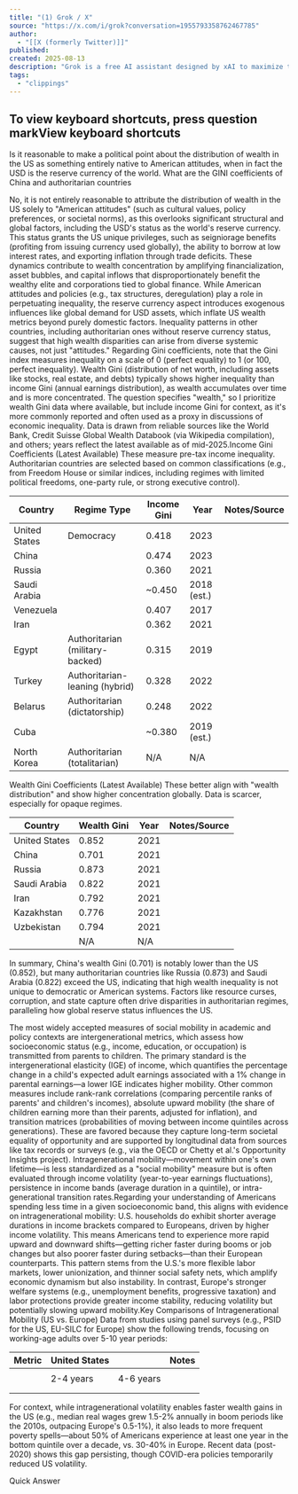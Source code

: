 ```yaml
---
title: "(1) Grok / X"
source: "https://x.com/i/grok?conversation=1955793358762467785"
author:
  - "[[X (formerly Twitter)]]"
published:
created: 2025-08-13
description: "Grok is a free AI assistant designed by xAI to maximize truth and objectivity. Grok offers real-time search, image generation, trend analysis, and more."
tags:
  - "clippings"
---
```

## To view keyboard shortcuts, press question markView keyboard shortcuts

Is it reasonable to make a political point about the distribution of wealth in the US as something entirely native to American attitudes, when in fact the USD is the reserve currency of the world. What are the GINI coefficients of China and authoritarian countries

No, it is not entirely reasonable to attribute the distribution of wealth in the US solely to "American attitudes" (such as cultural values, policy preferences, or societal norms), as this overlooks significant structural and global factors, including the USD's status as the world's reserve currency. This status grants the US unique privileges, such as seigniorage benefits (profiting from issuing currency used globally), the ability to borrow at low interest rates, and exporting inflation through trade deficits. These dynamics contribute to wealth concentration by amplifying financialization, asset bubbles, and capital inflows that disproportionately benefit the wealthy elite and corporations tied to global finance. While American attitudes and policies (e.g., tax structures, deregulation) play a role in perpetuating inequality, the reserve currency aspect introduces exogenous influences like global demand for USD assets, which inflate US wealth metrics beyond purely domestic factors. Inequality patterns in other countries, including authoritarian ones without reserve currency status, suggest that high wealth disparities can arise from diverse systemic causes, not just "attitudes." Regarding Gini coefficients, note that the Gini index measures inequality on a scale of 0 (perfect equality) to 1 (or 100, perfect inequality). Wealth Gini (distribution of net worth, including assets like stocks, real estate, and debts) typically shows higher inequality than income Gini (annual earnings distribution), as wealth accumulates over time and is more concentrated. The question specifies "wealth," so I prioritize wealth Gini data where available, but include income Gini for context, as it's more commonly reported and often used as a proxy in discussions of economic inequality. Data is drawn from reliable sources like the World Bank, Credit Suisse Global Wealth Databook (via Wikipedia compilation), and others; years reflect the latest available as of mid-2025.Income Gini Coefficients (Latest Available) These measure pre-tax income inequality. Authoritarian countries are selected based on common classifications (e.g., from Freedom House or similar indices, including regimes with limited political freedoms, one-party rule, or strong executive control).

| Country | Regime Type | Income Gini | Year | Notes/Source |
| --- | --- | --- | --- | --- |
| United States | Democracy | 0.418 | 2023 |  |
| China |  | 0.474 | 2023 |  |
| Russia |  | 0.360 | 2021 |  |
| Saudi Arabia |  | ~0.450 | 2018 (est.) |  |
| Venezuela |  | 0.407 | 2017 |  |
| Iran |  | 0.362 | 2021 |  |
| Egypt | Authoritarian (military-backed) | 0.315 | 2019 |  |
| Turkey | Authoritarian-leaning (hybrid) | 0.328 | 2022 |  |
| Belarus | Authoritarian (dictatorship) | 0.248 | 2022 |  |
| Cuba |  | ~0.380 | 2019 (est.) |  |
| North Korea | Authoritarian (totalitarian) | N/A | N/A |  |

Wealth Gini Coefficients (Latest Available) These better align with "wealth distribution" and show higher concentration globally. Data is scarcer, especially for opaque regimes.

| Country | Wealth Gini | Year | Notes/Source |
| --- | --- | --- | --- |
| United States | 0.852 | 2021 |  |
| China | 0.701 | 2021 |  |
| Russia | 0.873 | 2021 |  |
| Saudi Arabia | 0.822 | 2021 |  |
| Iran | 0.792 | 2021 |  |
| Kazakhstan | 0.776 | 2021 |  |
| Uzbekistan | 0.794 | 2021 |  |
|  | N/A | N/A |  |

In summary, China's wealth Gini (0.701) is notably lower than the US (0.852), but many authoritarian countries like Russia (0.873) and Saudi Arabia (0.822) exceed the US, indicating that high wealth inequality is not unique to democratic or American systems. Factors like resource curses, corruption, and state capture often drive disparities in authoritarian regimes, paralleling how global reserve status influences the US.

The most widely accepted measures of social mobility in academic and policy contexts are intergenerational metrics, which assess how socioeconomic status (e.g., income, education, or occupation) is transmitted from parents to children. The primary standard is the intergenerational elasticity (IGE) of income, which quantifies the percentage change in a child's expected adult earnings associated with a 1% change in parental earnings—a lower IGE indicates higher mobility. Other common measures include rank-rank correlations (comparing percentile ranks of parents' and children's incomes), absolute upward mobility (the share of children earning more than their parents, adjusted for inflation), and transition matrices (probabilities of moving between income quintiles across generations). These are favored because they capture long-term societal equality of opportunity and are supported by longitudinal data from sources like tax records or surveys (e.g., via the OECD or Chetty et al.'s Opportunity Insights project). Intragenerational mobility—movement within one's own lifetime—is less standardized as a "social mobility" measure but is often evaluated through income volatility (year-to-year earnings fluctuations), persistence in income bands (average duration in a quintile), or intra-generational transition rates.Regarding your understanding of Americans spending less time in a given socioeconomic band, this aligns with evidence on intragenerational mobility: U.S. households do exhibit shorter average durations in income brackets compared to Europeans, driven by higher income volatility. This means Americans tend to experience more rapid upward and downward shifts—getting richer faster during booms or job changes but also poorer faster during setbacks—than their European counterparts. This pattern stems from the U.S.'s more flexible labor markets, lower unionization, and thinner social safety nets, which amplify economic dynamism but also instability. In contrast, Europe's stronger welfare systems (e.g., unemployment benefits, progressive taxation) and labor protections provide greater income stability, reducing volatility but potentially slowing upward mobility.Key Comparisons of Intragenerational Mobility (US vs. Europe) Data from studies using panel surveys (e.g., PSID for the US, EU-SILC for Europe) show the following trends, focusing on working-age adults over 5-10 year periods:

| Metric | United States |  | Notes |
| --- | --- | --- | --- |
|  |  |  |  |
|  | 2-4 years | 4-6 years |  |
|  |  |  |  |
|  |  |  |  |

For context, while intragenerational volatility enables faster wealth gains in the US (e.g., median real wages grew 1.5-2% annually in boom periods like the 2010s, outpacing Europe's 0.5-1%), it also leads to more frequent poverty spells—about 50% of Americans experience at least one year in the bottom quintile over a decade, vs. 30-40% in Europe. Recent data (post-2020) shows this gap persisting, though COVID-era policies temporarily reduced US volatility.

Quick Answer